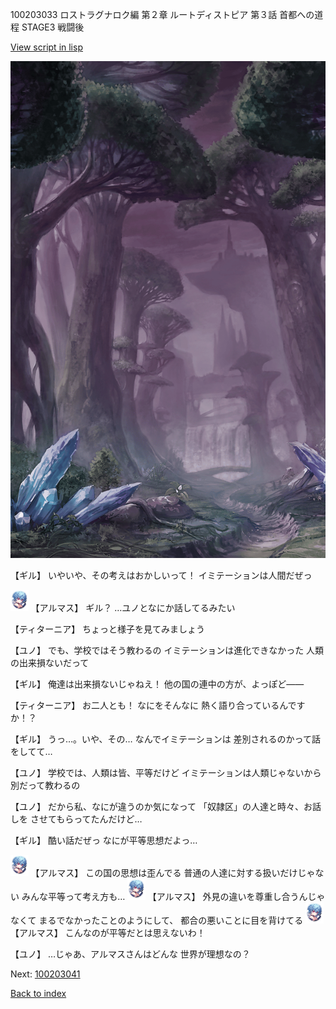 100203033 ロストラグナロク編 第２章 ルートディストピア 第３話 首都への道程 STAGE3 戦闘後

[View script in lisp](../scripts/100203033.txt)

![forest_totaleclipse.png](../images/backgrounds/forest_totaleclipse.png)

【ギル】
いやいや、その考えはおかしいって！
イミテーションは人間だぜっ

<img src="../images/units/3103811.png" alt="3103811.png" height="34"/>
【アルマス】
ギル？
…ユノとなにか話してるみたい

【ティターニア】
ちょっと様子を見てみましょう

【ユノ】
でも、学校ではそう教わるの
イミテーションは進化できなかった
人類の出来損ないだって

【ギル】
俺達は出来損ないじゃねえ！
他の国の連中の方が、よっぽど――

【ティターニア】
お二人とも！
なにをそんなに
熱く語り合っているんですか！？

【ギル】
うっ…。いや、その…
なんでイミテーションは
差別されるのかって話をしてて…

【ユノ】
学校では、人類は皆、平等だけど
イミテーションは人類じゃないから
別だって教わるの

【ユノ】
だから私、なにが違うのか気になって
「奴隷区」の人達と時々、お話しを
させてもらってたんだけど…

【ギル】
酷い話だぜっ
なにが平等思想だよっ…

<img src="../images/units/3103811.png" alt="3103811.png" height="34"/>
【アルマス】
この国の思想は歪んでる
普通の人達に対する扱いだけじゃない
みんな平等って考え方も…

<img src="../images/units/3103811.png" alt="3103811.png" height="34"/>
【アルマス】
外見の違いを尊重し合うんじゃなくて
まるでなかったことのようにして、
都合の悪いことに目を背けてる

<img src="../images/units/3103811.png" alt="3103811.png" height="34"/>
【アルマス】
こんなのが平等だとは思えないわ！

【ユノ】
…じゃあ、アルマスさんはどんな
世界が理想なの？


Next: [100203041](100203041.md)

[Back to index](index.md)
